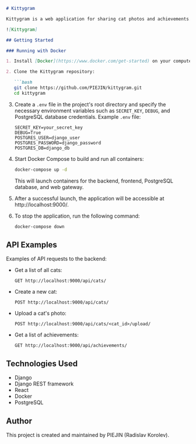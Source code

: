 ```markdown
# Kittygram

Kittygram is a web application for sharing cat photos and achievements. It allows users to create profiles for their cats, upload photos, and earn achievements. The project is built using Django and Django REST framework for the backend, as well as React for the frontend, all running in Docker containers.

![Kittygram]

## Getting Started

### Running with Docker

1. Install [Docker](https://www.docker.com/get-started) on your computer if you haven't already.

2. Clone the Kittygram repository:

   ```bash
   git clone https://github.com/PIEJIN/kittygram.git
   cd kittygram
   ```

3. Create a `.env` file in the project's root directory and specify the necessary environment variables such as `SECRET_KEY`, `DEBUG`, and PostgreSQL database credentials. Example `.env` file:

   ```plaintext
   SECRET_KEY=your_secret_key
   DEBUG=True
   POSTGRES_USER=django_user
   POSTGRES_PASSWORD=django_password
   POSTGRES_DB=django_db
   ```

4. Start Docker Compose to build and run all containers:

   ```bash
   docker-compose up -d
   ```

   This will launch containers for the backend, frontend, PostgreSQL database, and web gateway.

5. After a successful launch, the application will be accessible at http://localhost:9000/.

6. To stop the application, run the following command:

   ```bash
   docker-compose down
   ```

## API Examples

Examples of API requests to the backend:

- Get a list of all cats:

  ```http
  GET http://localhost:9000/api/cats/
  ```

- Create a new cat:

  ```http
  POST http://localhost:9000/api/cats/
  ```

- Upload a cat's photo:

  ```http
  POST http://localhost:9000/api/cats/<cat_id>/upload/
  ```

- Get a list of achievements:

  ```http
  GET http://localhost:9000/api/achievements/
  ```

## Technologies Used

- Django
- Django REST framework
- React
- Docker
- PostgreSQL

## Author

This project is created and maintained by PIEJIN (Radislav Korolev).
```